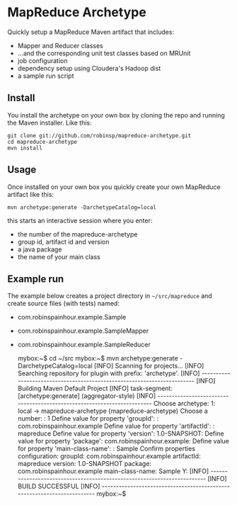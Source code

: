 MapReduce Archetype
============================

Quickly setup a MapReduce Maven artifact that includes: 

 - Mapper and Reducer classes
 - ...and the corresponding unit test classes based on MRUnit 
 - job configuration
 - dependency setup using Cloudera's Hadoop dist
 - a sample run script
 

Install
----------------------------

You install the archetype on your own box by cloning the repo and running 
the Maven installer. Like this: 

    git clone git://github.com/robinsp/mapreduce-archetype.git 
    cd mapreduce-archetype
    mvn install
    
    
Usage 
-----------------------------

Once installed on your own box you quickly create your own MapReduce artifact
like this:

    mvn archetype:generate -DarchetypeCatalog=local

this starts an interactive session where you enter: 

 - the number of the mapreduce-archetype
 - group id, artifact id and version
 - a java package
 - the name of your main class
 

 Example run
 -------------------------------------------------------
 The example below creates a project directory in `~/src/mapreduce` and 
 create source files (with tests) named: 
 
  - com.robinspainhour.example.Sample
  - com.robinspainhour.example.SampleMapper
  - com.robinspainhour.example.SampleReducer

    mybox:~$ cd ~/src
    mybox:~$ mvn archetype:generate -DarchetypeCatalog=local
    [INFO] Scanning for projects...	
    [INFO] Searching repository for plugin with prefix: 'archetype'.
    [INFO] ------------------------------------------------------------------------
    [INFO] Building Maven Default Project
    [INFO]    task-segment: [archetype:generate] (aggregator-style)
    [INFO] ------------------------------------------------------------------------
    <snip>
    Choose archetype:
    1: local -> mapreduce-archetype (mapreduce-archetype)
    Choose a number: : 1
    Define value for property 'groupId': : com.robinspainhour.example
    Define value for property 'artifactId': : mapreduce
    Define value for property 'version': 1.0-SNAPSHOT: 
    Define value for property 'package': com.robinspainhour.example: 
    Define value for property 'main-class-name': : Sample
    Confirm properties configuration:
    groupId: com.robinspainhour.example
    artifactId: mapreduce
    version: 1.0-SNAPSHOT
    package: com.robinspainhour.example
    main-class-name: Sample
    Y: 
    [INFO] ------------------------------------------------------------------------
    [INFO] BUILD SUCCESSFUL
    [INFO] ------------------------------------------------------------------------
    mybox:~$ 

